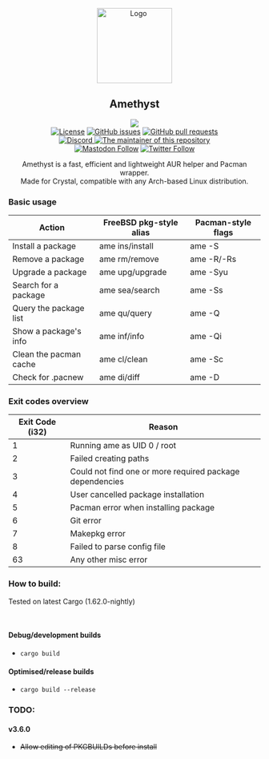 <p align="center">
  <a href="https://github.com/crystal-linux/amethyst/">
    <img src="./logo.svg" alt="Logo" width="150" height="150">
  </a>
</p>

<h2 align="center">Amethyst</h2>

<p align="center">
    <a href="https://github.com/crystal-linux/amethyst"><img src="https://github.com/crystal-linux/amethyst/actions/workflows/test.yml/badge.svg"></a><br>
    <a href="https://github.com/crystal-linux/.github/blob/main/LICENSE"><img src="https://img.shields.io/badge/License-GPL--3.0-blue.svg" alt="License"></a>
    <a href="https://github.com/crystal-linux/amethyst/issues"><img alt="GitHub issues" src="https://img.shields.io/github/issues-raw/crystal-linux/amethyst"></a>
    <a href="https://github.com/crystal-linux/amethyst/pulls"><img alt="GitHub pull requests" src="https://img.shields.io/github/issues-pr-raw/crystal-linux/amethyst"></a><br>
    <a href="https://discord.gg/hYJgu8K5aA"><img alt="Discord" src="https://img.shields.io/discord/825473796227858482?color=blue&label=Discord&logo=Discord&logoColor=white"> </a>
    <a href="https://github.com/not-my-segfault"><img src="https://img.shields.io/badge/Maintainer-@not%2D-my%2D-segfault-brightgreen" alt="The maintainer of this repository" href="https://github.com/not-my-segfault"></a><br>
    <a href="https://fosstodon.org/@crystal_linux"><img alt="Mastodon Follow" src="https://img.shields.io/mastodon/follow/108618426259408142?domain=https%3A%2F%2Ffosstodon.org"></a>
    <a href="https://twitter.com/crystal_linux"><img alt="Twitter Follow" src="https://img.shields.io/twitter/follow/crystal_linux"></a>
</p>

<p align="center"> 
Amethyst is a fast, efficient and lightweight AUR helper and Pacman wrapper.<br> 
Made for Crystal, compatible with any Arch-based Linux distribution.
</p>

### Basic usage

| Action                 | FreeBSD pkg-style alias | Pacman-style flags |
|------------------------|-------------------------|--------------------|
| Install a package      | ame ins/install         | ame -S             |
| Remove a package       | ame rm/remove           | ame -R/-Rs         |
| Upgrade a package      | ame upg/upgrade         | ame -Syu           |
| Search for a package   | ame sea/search          | ame -Ss            |
| Query the package list | ame qu/query            | ame -Q             |    
| Show a package's info  | ame inf/info            | ame -Qi            |
| Clean the pacman cache | ame cl/clean            | ame -Sc            |
| Check for .pacnew      | ame di/diff             | ame -D             |

### Exit codes overview

| Exit Code (i32) | Reason                                                   |
|-----------------|----------------------------------------------------------|
| 1               | Running ame as UID 0 / root                              |
| 2               | Failed creating paths                                    |
| 3               | Could not find one or more required package dependencies |
| 4               | User cancelled package installation                      |
| 5               | Pacman error when installing package                     |
| 6               | Git error                                                |
| 7               | Makepkg error                                            |
| 8               | Failed to parse config file                              |
| 63              | Any other misc error                                     |

### How to build:

Tested on latest Cargo (1.62.0-nightly)

<br>

#### Debug/development builds

- `cargo build`

#### Optimised/release builds

- `cargo build --release`

### TODO:

#### v3.6.0
- ~~Allow editing of PKGBUILDs before install~~

<!--

echo "AME_UWU=true" >> ~/.zshrc
echo "AME_UWU=true" >> ~/.bashrc
set -Ux AME_UWU true

:)

-->